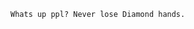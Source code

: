 <!DOCTYPE html>
<html>

<head>
    <title>MemeStonkers</title>
</head>

<body>

    Whats up ppl? Never lose Diamond hands.

</body>

</html>
